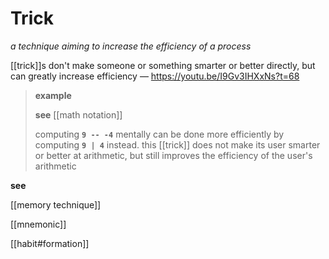 # Trick

_a technique aiming to increase the efficiency of a process_

[[trick]]s don't make someone or something smarter or better directly, but can greatly increase efficiency &mdash; <https://youtu.be/I9Gv3IHXxNs?t=68>

> **example**
>
> **see** [[math notation]]
>
> computing **`9 -- -4`** mentally can be done more efficiently by computing **`9 | 4`** instead. this [[trick]] does not make its user smarter or better at arithmetic, but still improves the efficiency of the user's arithmetic

**see**

[[memory technique]]

[[mnemonic]]

[[habit#formation]]
